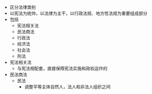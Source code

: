- 区分法律类别
- 以宪法为统帅，以法律为主干，以行政法规、地方性法规为重要组成部分
- 包括
	- 宪法相关法
	- 民法商法
	- 行政法
	- 经济法
	- 社会法
	- 刑法
- 宪法相关法
	- 与宪法相配套，直接保障宪法实施和政权运作的
- 民法商法
	- 民法
		- 调整平等主体自然人，法人和非法人组织之间